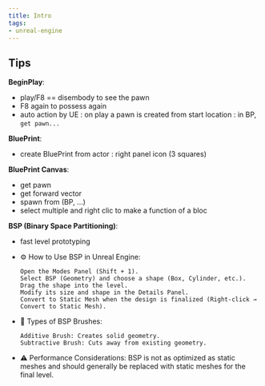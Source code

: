 ```yaml
--- 
title: Intro
tags:
- unreal-engine
--- 
```


## Tips

**BeginPlay**:

- play/F8 == disembody to see the pawn
- F8 again to possess again
- auto action by UE : on play a pawn is created from start location : in BP, `get pawn...`

**BluePrint**:

- create BluePrint from actor : right panel icon (3 squares)

**BluePrint Canvas**:

- get pawn
- get forward vector
- spawn from (BP, ...)
- select multiple and right clic to make a  function of a bloc

**BSP (Binary Space Partitioning)**:

- fast level prototyping
- ⚙️  How to Use BSP in Unreal Engine:

      Open the Modes Panel (Shift + 1).
      Select BSP (Geometry) and choose a shape (Box, Cylinder, etc.).
      Drag the shape into the level.
      Modify its size and shape in the Details Panel.
      Convert to Static Mesh when the design is finalized (Right-click → Convert to Static Mesh).

- 📌 Types of BSP Brushes:

      Additive Brush: Creates solid geometry.
      Subtractive Brush: Cuts away from existing geometry.

- ⚠️  Performance Considerations: BSP is not as optimized as static meshes and should generally be replaced with static meshes for the final level.
